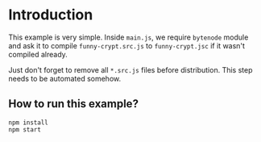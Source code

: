 # Introduction

This example is very simple. Inside `main.js`, we require `bytenode` module and ask it to compile `funny-crypt.src.js` to `funny-crypt.jsc` if it wasn't compiled already.

Just don't forget to remove all `*.src.js` files before distribution. This step needs to be automated somehow.

## How to run this example?
```console
npm install
npm start
```

